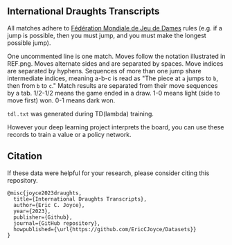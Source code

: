 ## International Draughts Transcripts

All matches adhere to [Fédération Mondiale de Jeu de Dames](https://www.fmjd.org/) rules (e.g. if a jump is possible, then you must jump, and you must make the longest possible jump).

One uncommented line is one match. Moves follow the notation illustrated in REF.png. Moves alternate sides and are separated by spaces. Move indices are separated by hyphens. Sequences of more than one jump share intermediate indices, meaning a-b-c is read as "The piece at `a` jumps to `b`, then from `b` to `c`." Match results are separated from their move sequences by a tab. 1/2-1/2 means the game ended in a draw. 1-0 means light (side to move first) won. 0-1 means dark won.

`tdl.txt` was generated during TD(lambda) training.

However your deep learning project interprets the board, you can use these records to train a value or a policy network.

## Citation

If these data were helpful for your research, please consider citing this repository.

```
@misc{joyce2023draughts,
  title={International Draughts Transcripts},
  author={Eric C. Joyce},
  year={2023},
  publisher={Github},
  journal={GitHub repository},
  howpublished={\url{https://github.com/EricCJoyce/Datasets}}
}
```
